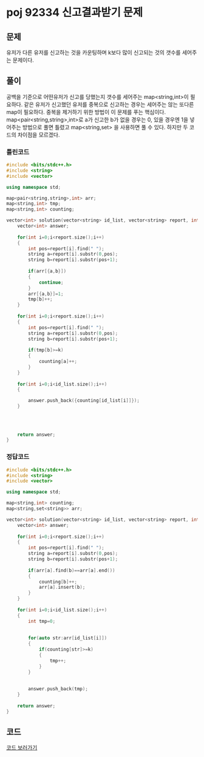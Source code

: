 # poj 92334 신고결과받기 문제

## 문제
유저가 다른 유저를 신고하는 것을 카운팅하며 k보다 많이 신고되는 것의 갯수를 세어주는 문제이다.

## 풀이
공백을 기준으로 어떤유저가 신고를 당했는지 갯수를 세어주는 map<string,int>이 필요하다.
같은 유저가 신고했던 유저를 중복으로 신고하는 경우는 세어주는 않는 또다른 map이 필요하다. 중복을 제거하기 위한 방법이 이 문제를 푸는 핵심이다.
map<pair<string,string>,int>로 a가 신고한 b가 없을 경우는 0, 있을 경우엔 1을 넣어주는 방법으로 풀면 틀렸고
map<string,set<string>> 을 사용하면 풀 수 있다. 하지만 두 코드의 차이점을 모르겠다.

### 틀린코드
```c++
#include <bits/stdc++.h>
#include <string>
#include <vector>

using namespace std;

map<pair<string,string>,int> arr; 
map<string,int> tmp;
map<string,int> counting;

vector<int> solution(vector<string> id_list, vector<string> report, int k) {
    vector<int> answer;
    
    for(int i=0;i<report.size();i++)
    {
        int pos=report[i].find(" ");
        string a=report[i].substr(0,pos);
        string b=report[i].substr(pos+1);
       
        if(arr[{a,b}])
        {
            continue;
        }
        arr[{a,b}]=1;
        tmp[b]++;
    }
    
    for(int i=0;i<report.size();i++)
    {
        int pos=report[i].find(" ");
        string a=report[i].substr(0,pos);
        string b=report[i].substr(pos+1);
        
        if(tmp[b]>=k)
        {
            counting[a]++;
        }
    }
    
    for(int i=0;i<id_list.size();i++)
    {

        answer.push_back({counting[id_list[i]]});
    }
    
    
    
    
    return answer;
}

```
### 정답코드
```c++
#include <bits/stdc++.h>
#include <string>
#include <vector>

using namespace std;

map<string,int> counting;
map<string,set<string>> arr;

vector<int> solution(vector<string> id_list, vector<string> report, int k) {
    vector<int> answer;
    
    for(int i=0;i<report.size();i++)
    {
        int pos=report[i].find(" ");
        string a=report[i].substr(0,pos);
        string b=report[i].substr(pos+1);
        
        if(arr[a].find(b)==arr[a].end())
        {
            counting[b]++;
            arr[a].insert(b);
        }
    }
    
    for(int i=0;i<id_list.size();i++)
    {
        int tmp=0;
        
        
        for(auto str:arr[id_list[i]])
        {
            if(counting[str]>=k)
            {
                tmp++;
            }
        }
         
        
        answer.push_back(tmp);
    }
       
    return answer;
}
```




## 코드
[코드 보러가기](./poj64062.cpp)
